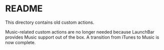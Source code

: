 # README

This directory contains old custom actions.

Music-related custom actions are no longer needed because LaunchBar provides Music support out of the box. A transition from iTunes to Music is now complete.

